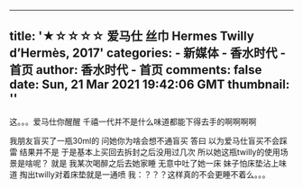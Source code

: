 
---
title: '★☆☆☆☆ 爱马仕 丝巾 Hermes Twilly d’Hermès, 2017'
categories: 
    - 新媒体
    - 香水时代 - 首页
author: 香水时代 - 首页
comments: false
date: Sun, 21 Mar 2021 19:42:06 GMT
thumbnail: ''
---

<div>   
这。。。爱马仕你醒醒 千禧一代并不是什么味道都能下得去手的啊啊啊啊

我朋友盲买了一瓶30ml的 问她你为啥会想不通盲买 答曰 以为爱马仕盲买不会踩雷 结果并不是 于是基本上买回去拆封之后没用过几次
所以她这瓶twilly的使用场景是啥呢？
就是 我某次喝醉之后去她家睡 无意中吐了她一床 妹子怕床垫沾上味道 掏出twilly对着床垫就是一通喷 我：？？？这样真的不会更睡不着么。。。  
</div>
            